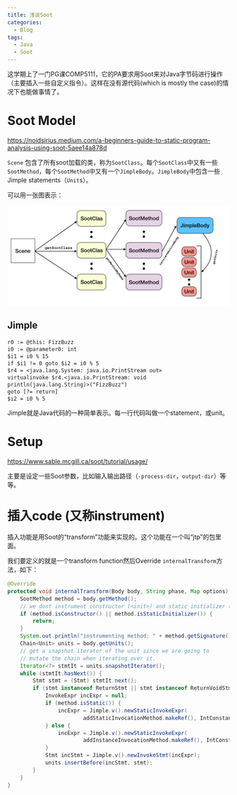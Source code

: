 ```yaml
---
title: 浅谈Soot
categories:
  - Blog
tags:
  - Java
  - Soot
---
```


这学期上了一门PG课COMP5111，它的PA要求用Soot来对Java字节码进行操作（主要插入一些自定义指令）。这样在没有源代码(which is mostly the case)的情况下也能做事情了。

# Soot Model

https://noidsirius.medium.com/a-beginners-guide-to-static-program-analysis-using-soot-5aee14a878d

`Scene` 包含了所有soot加载的类，称为`SootClass`。每个`SootClass`中又有一些`SootMethod`，每个`SootMethod`中又有一个`JimpleBody`。`JimpleBody`中包含一些Jimple statements（`Unit`s）。

可以用一张图表示：

![structure](/assets/soot/structure.png)

## Jimple

```
r0 := @this: FizzBuzz
i0 := @parameter0: int
$i1 = i0 % 15
if $i1 != 0 goto $i2 = i0 % 5
$r4 = <java.lang.System: java.io.PrintStream out>
virtualinvoke $r4.<java.io.PrintStream: void println(java.lang.String)>("FizzBuzz")
goto [?= return]
$i2 = i0 % 5
```

Jimple就是Java代码的一种简单表示。每一行代码叫做一个statement，或unit。

# Setup

https://www.sable.mcgill.ca/soot/tutorial/usage/

主要是设定一些Soot参数，比如输入输出路径（`-process-dir`，`output-dir`）等等。

# 插入code (又称instrument)

插入功能是用Soot的“transform”功能来实现的。这个功能在一个叫“jtp”的包里面。

我们要定义的就是一个transform function然后Override `internalTransform`方法，如下：

```java
@Override
protected void internalTransform(Body body, String phase, Map options) {
    SootMethod method = body.getMethod();
    // we dont instrument constructor (<init>) and static initializer (<clinit>)
    if (method.isConstructor() || method.isStaticInitializer()) {
        return;
    }
    System.out.println("instrumenting method: " + method.getSignature());
    Chain<Unit> units = body.getUnits();
    // get a snapshot iterator of the unit since we are going to
    // mutate the chain when iterating over it.
    Iterator<?> stmtIt = units.snapshotIterator();
    while (stmtIt.hasNext()) {
        Stmt stmt = (Stmt) stmtIt.next();
        if (stmt instanceof ReturnStmt || stmt instanceof ReturnVoidStmt) {
            InvokeExpr incExpr = null;
            if (method.isStatic()) {
                incExpr = Jimple.v().newStaticInvokeExpr(
                        addStaticInvocationMethod.makeRef(), IntConstant.v(1));
            } else {
                incExpr = Jimple.v().newStaticInvokeExpr(
                        addInstanceInvocationMethod.makeRef(), IntConstant.v(1));
            }
            Stmt incStmt = Jimple.v().newInvokeStmt(incExpr);
            units.insertBefore(incStmt, stmt);
        }
    }
}
```

